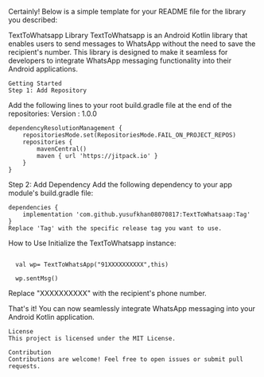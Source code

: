 
Certainly! Below is a simple template for your README file for the library you described:

TextToWhatsapp Library
TextToWhatsapp is an Android Kotlin library that enables users to send messages to WhatsApp without the need to save the recipient's number. This library is designed to make it seamless for developers to integrate WhatsApp messaging functionality into their Android applications.
```
Getting Started
Step 1: Add Repository
```
Add the following lines to your root build.gradle file at the end of the repositories:
Version : 1.0.0		
```
dependencyResolutionManagement {
    repositoriesMode.set(RepositoriesMode.FAIL_ON_PROJECT_REPOS)
    repositories {
        mavenCentral()
        maven { url 'https://jitpack.io' }
    }
}
```
Step 2: Add Dependency
Add the following dependency to your app module's build.gradle file:
```
dependencies {
    implementation 'com.github.yusufkhan08070817:TextToWhatsaap:Tag'
}
Replace 'Tag' with the specific release tag you want to use.
```
How to Use
Initialize the TextToWhatsapp instance:
```

  val wp= TextToWhatsApp("91XXXXXXXXXX",this)

  wp.sentMsg()
```

Replace "XXXXXXXXXX" with the recipient's phone number.

That's it! You can now seamlessly integrate WhatsApp messaging into your Android Kotlin application.
```
License
This project is licensed under the MIT License.

Contribution
Contributions are welcome! Feel free to open issues or submit pull requests.
```

  

